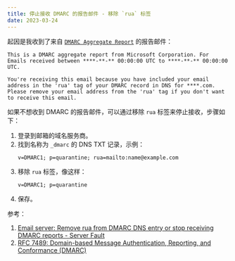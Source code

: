 ```yaml
---
title: 停止接收 DMARC 的报告邮件 - 移除 `rua` 标签
date: 2023-03-24
---
```


起因是我收到了来自 [`DMARC Aggregate Report`](mailto:dmarcreport@microsoft.com) 的报告邮件：

```
This is a DMARC aggregate report from Microsoft Corporation. For Emails received between ****-**-** 00:00:00 UTC to ****-**-** 00:00:00 UTC.

You're receiving this email because you have included your email address in the 'rua' tag of your DMARC record in DNS for ****.com. Please remove your email address from the 'rua' tag if you don't want to receive this email.
```

如果不想收到 DMARC 的报告邮件，可以通过移除 `rua` 标签来停止接收，步骤如下：

1. 登录到邮箱的域名服务商。
2. 找到名称为 `_dmarc` 的 DNS TXT 记录，示例：
   ```
   v=DMARC1; p=quarantine; rua=mailto:name@example.com
   ```
3. 移除 `rua` 标签，像这样：
   ```
   v=DMARC1; p=quarantine
   ```
4. 保存。

参考：
1. [Email server: Remove rua from DMARC DNS entry or stop receiving DMARC reports - Server Fault](https://serverfault.com/questions/988556/email-server-remove-rua-from-dmarc-dns-entry-or-stop-receiving-dmarc-reports)
2. [RFC 7489: Domain-based Message Authentication, Reporting, and Conformance (DMARC)](https://www.rfc-editor.org/rfc/rfc7489#page-19)